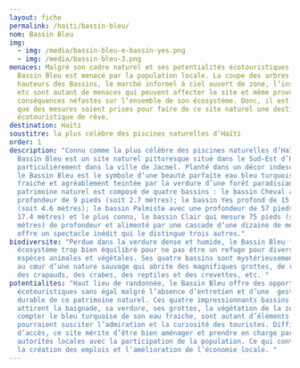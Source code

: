 ```yaml
---
layout: fiche
permalink: /haiti/bassin-bleu/
nom: Bassin Bleu
img:
  - img: /media/bassin-bleu-e-bassin-yes.png
  - img: /media/bassin-bleu-3.png
menaces: Malgré son cadre naturel et ses potentialités écotouristiques, le
  Bassin Bleu est menacé par la population locale. La coupe des arbres dans les
  hauteurs des Bassins, le marché informel à ciel ouvert de zone, l’insalubrité,
  etc sont autant de menaces qui peuvent affecter le site et même provoquer des
  conséquences néfastes sur l’ensemble de son écosystème. Donc, il est urgent
  que des mesures soient prises pour faire de ce site naturel une destination
  écotouristique de rêve.
destination: Haïti
soustitre: la plus célèbre des piscines naturelles d’Haïti
order: 1
description: "Connu comme la plus célèbre des piscines naturelles d’Haïti, le
  Bassin Bleu est un site naturel pittoresque situé dans le Sud-Est d’Haïti,
  particulièrement dans la ville de Jacmel. Planté dans un décor indescriptible,
  le Bassin Bleu est le symbole d’une beauté parfaite eau bleu turquoise,
  fraiche et agréablement teintée par la verdure d’une forêt paradisiaque. Ce
  patrimoine naturel est composé de quatre bassins : le bassin Cheval avec une
  profondeur de 9 pieds (soit 2.7 mètres); le bassin Yes profond de 15 pieds
  (soit 4.6 mètres); le bassin Palmiste avec une profondeur de 57 pieds (soit
  17.4 mètres) et le plus connu, le bassin Clair qui mesure 75 pieds (soit 22.8
  mètres) de profondeur et alimenté par une cascade d’une dizaine de mettre qui
  offre un spectacle inédit qui le distingue trois autres."
biodiversite: "Perdue dans la verdure dense et humide, le Bassin Bleu forme un
  écosystème trop bien équilibré pour ne pas être un refuge pour diverses
  espèces animales et végétales. Ses quatre bassins sont mystérieusement plantés
  au cœur d’une nature sauvage qui abrite des magnifiques grottes, de ravines,
  des crapauds, des crabes, des reptiles et des crevettes, etc. "
potentialites: "Haut lieu de randonnée, le Bassin Bleu offre des opportunités
  écotouristiques sans égal malgré l’absence d’entretien et d’une  gestion
  durable de ce patrimoine naturel. Ces quatre impressionnants bassins qui
  attirent la baignade, sa verdure, ses grottes, la végétation de la zone sans
  compter le bleu turquoise de son eau fraiche, sont autant d’éléments qui
  pourraient susciter l’admiration et la curiosité des touristes. Difficile
  d’accès, ce site mérite d’être bien aménager et prendre en charge par les
  autorités locales avec la participation de la population. Ce qui contribuera à
  la création des emplois et l’amélioration de l’économie locale. "
---
```

